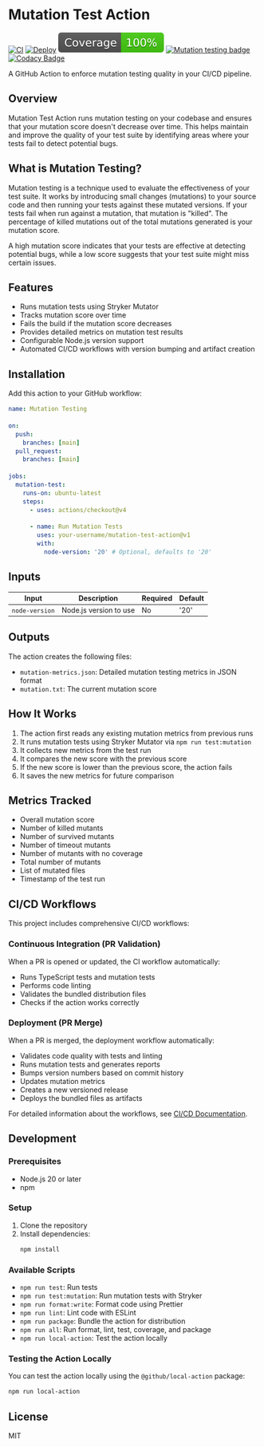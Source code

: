 # Mutation Test Action

[![CI](https://github.com/menoncello/mutation-test/actions/workflows/ci.yaml/badge.svg)](https://github.com/menoncello/mutation-test/actions/workflows/ci.yaml)
[![Deploy](https://github.com/menoncello/mutation-test/actions/workflows/deploy.yaml/badge.svg)](https://github.com/menoncello/mutation-test/actions/workflows/deploy.yaml)
[![Coverage](./badges/coverage.svg)](./badges/coverage.svg)
[![Mutation testing badge](https://img.shields.io/endpoint?style=flat&url=https%3A%2F%2Fbadge-api.stryker-mutator.io%2Fgithub.com%2Fmenoncello%2Fauth-endpoint%2Fmain)](https://dashboard.stryker-mutator.io/reports/github.com/menoncello/auth-endpoint/main)
[![Codacy Badge](https://app.codacy.com/project/badge/Grade/fcf2b37a6895446a9d6e83cf83b058c3)](https://app.codacy.com/gh/menoncello/mutation-test/dashboard?utm_source=gh&utm_medium=referral&utm_content=&utm_campaign=Badge_grade)

A GitHub Action to enforce mutation testing quality in your CI/CD pipeline.

## Overview

Mutation Test Action runs mutation testing on your codebase and ensures that
your mutation score doesn't decrease over time. This helps maintain and improve
the quality of your test suite by identifying areas where your tests fail to
detect potential bugs.

## What is Mutation Testing?

Mutation testing is a technique used to evaluate the effectiveness of your test
suite. It works by introducing small changes (mutations) to your source code and
then running your tests against these mutated versions. If your tests fail when
run against a mutation, that mutation is "killed". The percentage of killed
mutations out of the total mutations generated is your mutation score.

A high mutation score indicates that your tests are effective at detecting
potential bugs, while a low score suggests that your test suite might miss
certain issues.

## Features

- Runs mutation tests using Stryker Mutator
- Tracks mutation score over time
- Fails the build if the mutation score decreases
- Provides detailed metrics on mutation test results
- Configurable Node.js version support
- Automated CI/CD workflows with version bumping and artifact creation

## Installation

Add this action to your GitHub workflow:

```yaml
name: Mutation Testing

on:
  push:
    branches: [main]
  pull_request:
    branches: [main]

jobs:
  mutation-test:
    runs-on: ubuntu-latest
    steps:
      - uses: actions/checkout@v4

      - name: Run Mutation Tests
        uses: your-username/mutation-test-action@v1
        with:
          node-version: '20' # Optional, defaults to '20'
```

## Inputs

| Input          | Description            | Required | Default |
| -------------- | ---------------------- | -------- | ------- |
| `node-version` | Node.js version to use | No       | '20'    |

## Outputs

The action creates the following files:

- `mutation-metrics.json`: Detailed mutation testing metrics in JSON format
- `mutation.txt`: The current mutation score

## How It Works

1. The action first reads any existing mutation metrics from previous runs
2. It runs mutation tests using Stryker Mutator via `npm run test:mutation`
3. It collects new metrics from the test run
4. It compares the new score with the previous score
5. If the new score is lower than the previous score, the action fails
6. It saves the new metrics for future comparison

## Metrics Tracked

- Overall mutation score
- Number of killed mutants
- Number of survived mutants
- Number of timeout mutants
- Number of mutants with no coverage
- Total number of mutants
- List of mutated files
- Timestamp of the test run

## CI/CD Workflows

This project includes comprehensive CI/CD workflows:

### Continuous Integration (PR Validation)

When a PR is opened or updated, the CI workflow automatically:

- Runs TypeScript tests and mutation tests
- Performs code linting
- Validates the bundled distribution files
- Checks if the action works correctly

### Deployment (PR Merge)

When a PR is merged, the deployment workflow automatically:

- Validates code quality with tests and linting
- Runs mutation tests and generates reports
- Bumps version numbers based on commit history
- Updates mutation metrics
- Creates a new versioned release
- Deploys the bundled files as artifacts

For detailed information about the workflows, see
[CI/CD Documentation](./docs/CICD.md).

## Development

### Prerequisites

- Node.js 20 or later
- npm

### Setup

1. Clone the repository
2. Install dependencies:
   ```bash
   npm install
   ```

### Available Scripts

- `npm run test`: Run tests
- `npm run test:mutation`: Run mutation tests with Stryker
- `npm run format:write`: Format code using Prettier
- `npm run lint`: Lint code with ESLint
- `npm run package`: Bundle the action for distribution
- `npm run all`: Run format, lint, test, coverage, and package
- `npm run local-action`: Test the action locally

### Testing the Action Locally

You can test the action locally using the `@github/local-action` package:

```bash
npm run local-action
```

## License

MIT
